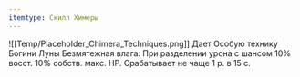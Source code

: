 ```yaml
---
itemtype: Скилл Химеры
---
```

![[Temp/Placeholder_Chimera_Techniques.png]]
Дает Особую технику Богини Луны Безмятежная влага: При разделении урона с шансом 10% восст. 10% собств. макс. HP. Срабатывает не чаще 1 р. в 15 с.
